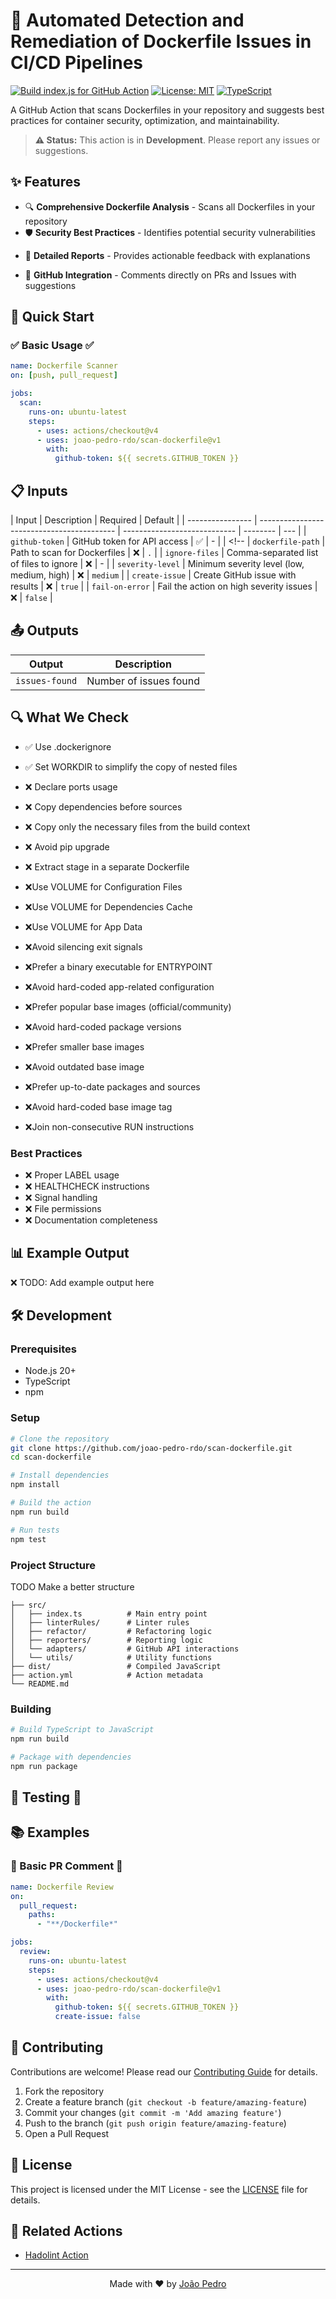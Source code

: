 # 🐳 Automated Detection and Remediation of Dockerfile Issues in CI/CD Pipelines

[![Build index.js for GitHub Action](https://github.com/joao-pedro-rdo/scan-dockerfile/actions/workflows/build.yml/badge.svg)](https://github.com/joao-pedro-rdo/scan-dockerfile/actions/workflows/build.yml)
[![License: MIT](https://img.shields.io/badge/License-MIT-yellow.svg)](https://opensource.org/licenses/MIT)
[![TypeScript](https://img.shields.io/badge/TypeScript-007ACC?logo=typescript&logoColor=white)](https://www.typescriptlang.org/)

A GitHub Action that scans Dockerfiles in your repository and suggests best practices for container security, optimization, and maintainability.

> **⚠️ Status:** This action is in **Development**. Please report any issues or suggestions.

## ✨ Features

<!-- ✅ = Implementado | 🚧 = Em desenvolvimento | ❌ = Planejado -->

- 🔍 **Comprehensive Dockerfile Analysis** - Scans all Dockerfiles in your repository
- 🛡️ **Security Best Practices** - Identifies potential security vulnerabilities
<!-- - ⚡ **Performance Optimization** - Suggests improvements for image size and build time -->
- 📝 **Detailed Reports** - Provides actionable feedback with explanations
<!-- - 🎯 **Customizable Rules** - Configure which checks to run -->
- 💬 **GitHub Integration** - Comments directly on PRs and Issues with suggestions

## 🚀 Quick Start

### ✅ Basic Usage ✅

```yaml
name: Dockerfile Scanner
on: [push, pull_request]

jobs:
  scan:
    runs-on: ubuntu-latest
    steps:
      - uses: actions/checkout@v4
      - uses: joao-pedro-rdo/scan-dockerfile@v1
        with:
          github-token: ${{ secrets.GITHUB_TOKEN }}
```

<!-- ### 🚧 Advanced Configuration 🚧

```yaml
- uses: joao-pedro-rdo/scan-dockerfile@v1
  with:
    github-token: ${{ secrets.GITHUB_TOKEN }}
    dockerfile-path: "./docker"
    ignore-files: "Dockerfile.dev,Dockerfile.test"
    severity-level: "medium"
    create-issue: true
    fail-on-error: false
``` -->

## 📋 Inputs

| Input            | Description                                | Required                     | Default  |
| ---------------- | ------------------------------------------ | ---------------------------- | -------- | --- |
| `github-token`   | GitHub token for API access                | ✅                           | -        |
| <!--             | `dockerfile-path`                          | Path to scan for Dockerfiles | ❌       | `.` |
| `ignore-files`   | Comma-separated list of files to ignore    | ❌                           | -        |
| `severity-level` | Minimum severity level (low, medium, high) | ❌                           | `medium` |
| `create-issue`   | Create GitHub issue with results           | ❌                           | `true`   |
| `fail-on-error`  | Fail the action on high severity issues    | ❌                           | `false`  |

## 📤 Outputs

| Output         | Description            |
| -------------- | ---------------------- |
| `issues-found` | Number of issues found |

<!-- | `security-score` | Security score (0-100) | -->
<!-- | `report-url`     | URL to detailed report | -->

## 🔍 What We Check

- ✅ Use .dockerignore
- ✅ Set WORKDIR to simplify the copy of nested files

- ❌ Declare ports usage
- ❌ Copy dependencies before sources
- ❌ Copy only the necessary files from the build context
- ❌ Avoid pip upgrade
- ❌ Extract stage in a separate Dockerfile
- ❌Use VOLUME for Configuration Files
- ❌Use VOLUME for Dependencies Cache
- ❌Use VOLUME for App Data
- ❌Avoid silencing exit signals
- ❌Prefer a binary executable for ENTRYPOINT
- ❌Avoid hard-coded app-related configuration
- ❌Prefer popular base images (official/community)
- ❌Avoid hard-coded package versions
- ❌Prefer smaller base images
- ❌Avoid outdated base image
- ❌Prefer up-to-date packages and sources
- ❌Avoid hard-coded base image tag
- ❌Join non-consecutive RUN instructions

### Best Practices

- ❌ Proper LABEL usage
- ❌ HEALTHCHECK instructions
- ❌ Signal handling
- ❌ File permissions
- ❌ Documentation completeness

## 📊 Example Output

❌ TODO: Add example output here

<!-- ```
🐳 Dockerfile Scan Results

📁 Found 3 Dockerfiles
🔍 Analyzed 45 instructions
⚠️  Found 7 issues (2 high, 3 medium, 2 low)

High Severity Issues:
• Running as root user (Dockerfile:15)
• Using 'latest' tag (Dockerfile:1)

Medium Severity Issues:
• Missing HEALTHCHECK instruction
• Large image size detected
• Uncached package installation

Security Score: 72/100
``` -->

## 🛠️ Development

### Prerequisites

- Node.js 20+
- TypeScript
- npm

### Setup

```bash
# Clone the repository
git clone https://github.com/joao-pedro-rdo/scan-dockerfile.git
cd scan-dockerfile

# Install dependencies
npm install

# Build the action
npm run build

# Run tests
npm test
```

### Project Structure

TODO Make a better structure

```
├── src/
│   ├── index.ts          # Main entry point
│   ├── linterRules/      # Linter rules
│   ├── refactor/         # Refactoring logic
│   ├── reporters/        # Reporting logic
│   └── adapters/         # GitHub API interactions
│   └── utils/            # Utility functions
├── dist/                 # Compiled JavaScript
├── action.yml            # Action metadata
└── README.md
```

### Building

```bash
# Build TypeScript to JavaScript
npm run build

# Package with dependencies
npm run package
```

## 🚧 Testing 🚧

<!--
```bash
# Run unit tests
npm test

# Run integration tests
npm run test:integration

# Test locally with act
act -j scan
``` -->

## 📚 Examples

### 🚧 Basic PR Comment 🚧

```yaml
name: Dockerfile Review
on:
  pull_request:
    paths:
      - "**/Dockerfile*"

jobs:
  review:
    runs-on: ubuntu-latest
    steps:
      - uses: actions/checkout@v4
      - uses: joao-pedro-rdo/scan-dockerfile@v1
        with:
          github-token: ${{ secrets.GITHUB_TOKEN }}
          create-issue: false
```

<!-- ### Custom Rules Configuration

```yaml
- uses: joao-pedro-rdo/scan-dockerfile@v1
  with:
    github-token: ${{ secrets.GITHUB_TOKEN }}
    config-file: ".dockerfile-scanner.yml"
``` -->

<!-- ## ⚙️ Configuration File

Create `.dockerfile-scanner.yml` in your repository root:

```yaml
rules:
  security:
    - no-root-user
    - specific-tags
    - secret-detection
  performance:
    - multi-stage-builds
    - layer-optimization
  style:
    - label-consistency
    - instruction-order

ignore:
  - "Dockerfile.dev"
  - "test/**"

thresholds:
  security_score: 80
  max_image_size: "500MB"
``` -->

## 🤝 Contributing

Contributions are welcome! Please read our [Contributing Guide](CONTRIBUTING.md) for details.

1. Fork the repository
2. Create a feature branch (`git checkout -b feature/amazing-feature`)
3. Commit your changes (`git commit -m 'Add amazing feature'`)
4. Push to the branch (`git push origin feature/amazing-feature`)
5. Open a Pull Request

## 📄 License

This project is licensed under the MIT License - see the [LICENSE](LICENSE) file for details.

## 🔗 Related Actions

- [Hadolint Action](https://github.com/hadolint/hadolint-action)

<!-- ## 💬 Support

- 📖 [Documentation](https://github.com/joao-pedro-rdo/scan-dockerfile/wiki)
- 🐛 [Report Issues](https://github.com/joao-pedro-rdo/scan-dockerfile/issues)
- 💭 [Discussions](https://github.com/joao-pedro-rdo/scan-dockerfile/discussions) -->

---

<p align="center">
  Made with ❤️ by <a href="https://github.com/joao-pedro-rdo">João Pedro</a>
</p>
